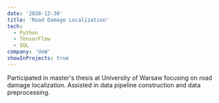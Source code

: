 ```yaml
---
date: '2020-12-30'
title: 'Road Damage Localization'
tech:
  - Python
  - TensorFlow
  - SQL
company: 'UoW'
showInProjects: true
---
```


Participated in master's thesis at University of Warsaw focusing on road damage localization. Assisted in data pipeline construction and data preprocessing. 